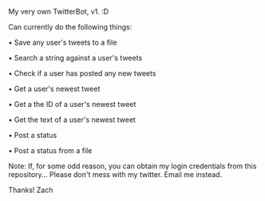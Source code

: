 My very own TwitterBot, v1. :D

Can currently do the following things:

• Save any user's tweets to a file

• Search a string against a user's tweets

• Check if a user has posted any new tweets

• Get a user's newest tweet

• Get a the ID of a user's newest tweet

• Get the text of a user's newest tweet

• Post a status

• Post a status from a file

Note: If, for some odd reason, you can obtain my login credentials from this repository...
Please don't mess with my twitter. Email me instead.

Thanks!
Zach
